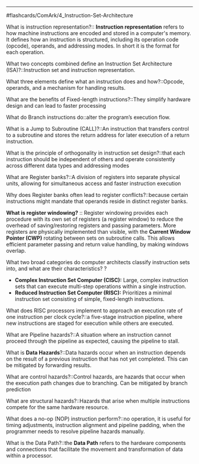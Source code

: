 ____
#flashcards/ComArk/4_Instruction-Set-Architecture 

What is instruction representation?:: **Instruction representation** refers to how machine instructions are encoded and stored in a computer's memory. It defines how an instruction is structured, including its operation code (opcode), operands, and addressing modes. In short it is the format for each operation.
<!--SR:!2025-03-13,12,286-->

What two concepts combined define an Instruction Set Architecture (ISA)?::Instruction set and instruction representation.
<!--SR:!2025-03-17,16,300-->

What three elements define what an instruction does and how?::Opcode, operands, and a mechanism for handling results.
<!--SR:!2025-04-01,21,259-->

What are the benefits of Fixed-length instructions?::They simplify hardware design and can lead to faster processing
<!--SR:!2025-03-18,17,300-->

What do Branch instructions do::alter the program’s execution flow.
<!--SR:!2025-04-19,39,299-->

What is a Jump to Subroutine (CALL)?::An instruction that transfers control to a subroutine and stores the return address for later execution of a return instruction.
<!--SR:!2025-03-16,15,290-->

What is the principle of orthogonality in instruction set design?::that each instruction should be independent of others and operate consistently across different data types and addressing modes
<!--SR:!2025-03-15,14,290-->

What are Register banks?::A division of registers into separate physical units, allowing for simultaneous access and faster instruction execution
<!--SR:!2025-03-17,16,303-->

Why does Register banks often lead to register conflicts?::because certain instructions might mandate that operands reside in distinct register banks.
<!--SR:!2025-03-18,17,299-->

**What is register windowing?** :: Register windowing provides each procedure with its own set of registers (a register window) to reduce the overhead of saving/restoring registers and passing parameters. More registers are physically implemented than visible, with the **Current Window Pointer (CWP)** rotating between sets on subroutine calls. This allows efficient parameter passing and return value handling, by making windows overlap.
<!--SR:!2025-03-15,4,299-->

What two broad categories do computer architects classify instruction sets into, and what are their characteristics?
?
* **Complex Instruction Set Computer (CISC):** Large, complex instruction sets that can execute multi-step operations within a single instruction.
* **Reduced Instruction Set Computer (RISC):** Prioritizes a minimal instruction set consisting of simple, fixed-length instructions.
<!--SR:!2025-03-16,15,296-->

What does RISC processors implement to approach an execution rate of one instruction per clock cycle?::a five-stage instruction pipeline, where new instructions are staged for execution while others are executed.
<!--SR:!2025-03-18,17,300-->

What are Pipeline hazards?::A situation where an instruction cannot proceed through the pipeline as expected, causing the pipeline to stall.
<!--SR:!2025-03-15,14,296-->

What is **Data Hazards**?::Data hazards occur when an instruction depends on the result of a previous instruction that has not yet completed. This can be mitigated by forwarding results.
<!--SR:!2025-03-18,17,299-->

What are control hazards?::Control hazards, are hazards that occur when the execution path changes due to branching. Can be mitigated by branch prediction
<!--SR:!2025-03-17,16,290-->

What are structural hazards?::Hazards that arise when multiple instructions compete for the same hardware resource.
<!--SR:!2025-03-16,5,267-->

What does a no-op (NOP) instruction perform?::no operation, it is useful for timing adjustments, instruction alignment and pipeline padding, when the programmer needs to resolve pipeline hazards manually.
<!--SR:!2025-03-18,17,303-->

What is the Data Path?::the **Data Path** refers to the hardware components and connections that facilitate the movement and transformation of data within a processor.
<!--SR:!2025-03-13,12,279-->